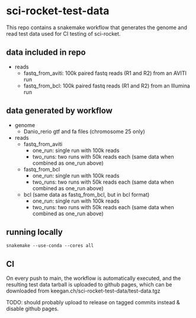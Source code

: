 # sci-rocket-test-data

This repo contains a snakemake workflow that generates the genome and read test data used for CI testing of sci-rocket.

## data included in repo

- reads
  - fastq_from_aviti: 100k paired fastq reads (R1 and R2) from an AVITI run
  - fastq_from_bcl: 100k paired fastq reads (R1 and R2) from an Illumina run

## data generated by workflow

- genome
  - Danio_rerio gtf and fa files (chromosome 25 only)
- reads
  - fastq_from_aviti
    - one_run: single run with 100k reads
    - two_runs: two runs with 50k reads each (same data when combined as one_run above)
  - fastq_from_bcl
    - one_run: single run with 100k reads
    - two_runs: two runs with 50k reads each (same data when combined as one_run above)
  - bcl (same data as fastq_from_bcl, but in bcl format)
    - one_run: single run with 100k reads
    - two_runs: two runs with 50k reads each (same data when combined as one_run above)

## running locally

`snakemake --use-conda --cores all`

## CI

On every push to main, the workflow is automatically executed,
and the resulting test data tarball is uploaded to github pages,
which can be downloaded from keegan.ch/sci-rocket-test-data/test-data.tgz

TODO: should probably upload to release on tagged commits instead & disable github pages.